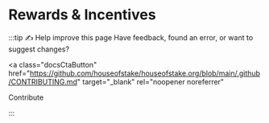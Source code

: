 # Rewards & Incentives

:::tip ✍️ Help improve this page
Have feedback, found an error, or want to suggest changes?

<!-- prettier-ignore-start -->
<a
class="docsCtaButton"
href="https://github.com/houseofstake/houseofstake.org/blob/main/.github/CONTRIBUTING.md"
target="_blank"
rel="noopener noreferrer"

>
Contribute
</a>
<!-- prettier-ignore-end -->

:::
